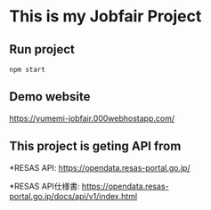 # This is my Jobfair Project

## Run project
`npm start`
## Demo website 
https://yumemi-jobfair.000webhostapp.com/
## This project is geting API from 
*RESAS API: https://opendata.resas-portal.go.jp/

*RESAS API仕様書: https://opendata.resas-portal.go.jp/docs/api/v1/index.html
